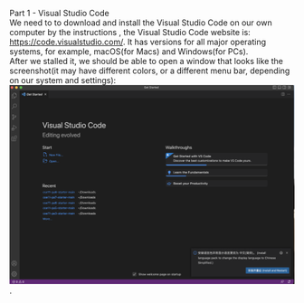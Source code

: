 Part 1 - Visual Studio Code    
We need to to download and install the Visual Studio Code on our own computer by the instructions , the Visual Studio Code website is: https://code.visualstudio.com/. 
It has versions for all major operating systems, for example, macOS(for Macs) and Windows(for PCs).      
After we stalled it, we should be able to open a window that looks like the screenshot(it may have different colors, or a different
menu bar, depending on our system and settings):          
![Image](screenshot1.png).    
